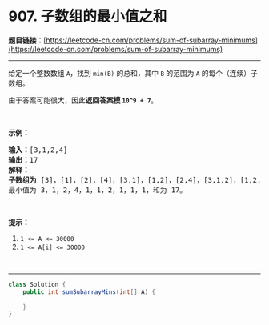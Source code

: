 # 907. 子数组的最小值之和

**题目链接：**[https://leetcode-cn.com/problems/sum-of-subarray-minimums](https://leetcode-cn.com/problems/sum-of-subarray-minimums)

---

<div class="content__1Y2H">
 <div class="notranslate">
  <p>给定一个整数数组 <code>A</code>，找到 <code>min(B)</code>&nbsp;的总和，其中 <code>B</code> 的范围为&nbsp;<code>A</code> 的每个（连续）子数组。</p> 
  <p>由于答案可能很大，因此<strong>返回答案模 <code>10^9 + 7</code></strong>。</p> 
  <p>&nbsp;</p> 
  <p><strong>示例：</strong></p> 
  <pre class="language-text"><strong>输入：</strong>[3,1,2,4]
<strong>输出：</strong>17
<strong>解释：
子数组为 </strong>[3]，[1]，[2]，[4]，[3,1]，[1,2]，[2,4]，[3,1,2]，[1,2,4]，[3,1,2,4]。 
最小值为 3，1，2，4，1，1，2，1，1，1，和为 17。</pre> 
  <p>&nbsp;</p> 
  <p><strong>提示：</strong></p> 
  <ol> 
   <li><code>1 &lt;= A &lt;= 30000</code></li> 
   <li><code>1 &lt;= A[i] &lt;= 30000</code></li> 
  </ol> 
  <p>&nbsp;</p> 
 </div>
</div>

---

```java
class Solution {
    public int sumSubarrayMins(int[] A) {
        
    }
}
```